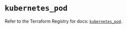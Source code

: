 # `kubernetes_pod`

Refer to the Terraform Registry for docs: [`kubernetes_pod`](https://registry.terraform.io/providers/hashicorp/kubernetes/2.32.0/docs/resources/pod).
